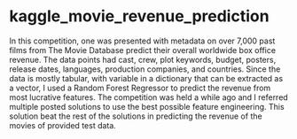 # kaggle_movie_revenue_prediction
In this competition, one was presented with metadata on over 7,000 past films from The Movie Database predict their overall worldwide box office revenue. The data points had cast, crew, plot keywords, budget, posters, release dates, languages, production companies, and countries.
Since the data is mostly tabular, with variable in a dictionary that can be extracted as a vector, I used a Random Forest Regressor to predict the revenue from most lucrative features. The competition was held a while ago and I referred multiple posted solutions to use the best possible feature engineering. This solution beat the rest of the solutions in predicting the revenue of the movies of provided test data.
